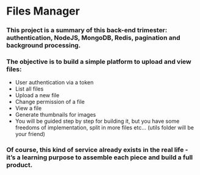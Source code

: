 # Files Manager
### This project is a summary of this back-end trimester: authentication, NodeJS, MongoDB, Redis, pagination and background processing.

### The objective is to build a simple platform to upload and view files:

* User authentication via a token
* List all files
* Upload a new file
* Change permission of a file
* View a file
* Generate thumbnails for images
* You will be guided step by step for building it, but you have some freedoms of implementation, split in more files etc… (utils folder will be your friend)

### Of course, this kind of service already exists in the real life - it’s a learning purpose to assemble each piece and build a full product.